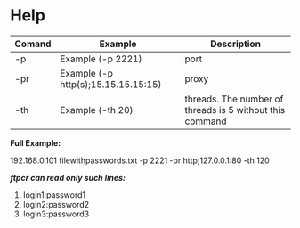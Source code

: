 # Help
Comand|Example                             |Description
------|------------------------------------|-------------------------------
   -p |Example (-p 2221)                   |port
   -pr|Example (-p http(s);15.15.15.15:15) |proxy
   -th|Example (-th 20)                    |threads. The number of threads is 5 without this command
   
**Full Example:**

192.168.0.101 filewithpasswords.txt -p 2221 -pr http;127.0.0.1:80 -th 120

***ftpcr can read only such lines:***

1. login1:password1
2. login2:password2 
3. login3:password3
